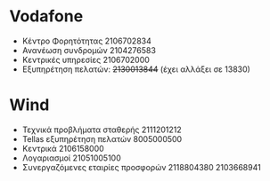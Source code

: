 # Vodafone
- Κέντρο Φορητότητας 2106702834
- Ανανέωση συνδρομών 2104276583
- Κεντρικές υπηρεσίες 2106702000
- Εξυπηρέτηση πελατών: ~~2130013844~~ (έχει αλλάξει σε 13830)

# Wind
- Τεχνικά προβλήματα σταθερής 2111201212
- Tellas εξυπηρέτηση πελατών 8005000500
- Κεντρικά 2106158000
- Λογαριασμοί 21051005100
- Συνεργαζόμενες εταιρίες προσφορών 2118804380 2103668941
